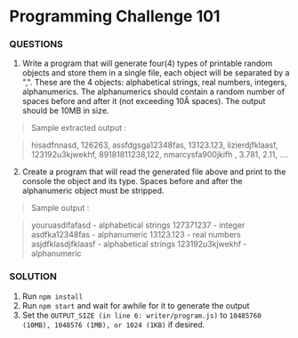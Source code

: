 Programming Challenge 101
=========================

### QUESTIONS
1. Write a program that will generate four(4) types of printable random
objects and store them in a single file, each object will be separated by
a ",".  These are the 4 objects: alphabetical strings, real numbers,
integers, alphanumerics. The alphanumerics should contain a random
number of spaces before and after it (not exceeding 10Â spaces).
The output should be 10MB in size.

> Sample extracted output :

> hisadfnnasd, 126263, assfdgsga12348fas, 13123.123,
> lizierdjfklaasf, 123192u3kjwekhf, 89181811238,122,
> nmarcysfa900jkifh  , 3.781, 2.11, ....


2. Create a program that will read the generated file above and print to
the console the object and its type. Spaces before and after the
alphanumeric object must be stripped.

> Sample output :

> youruasdifafasd - alphabetical strings
> 127371237 - integer
> asdfka12348fas - alphanumeric
> 13123.123 - real numbers
> asjdfklasdjfklaasf - alphabetical strings
> 123192u3kjwekhf - alphanumeric


### SOLUTION
1. Run ```npm install```
2. Run ```npm start``` and wait for awhile for it to generate the output
3. Set the ```OUTPUT_SIZE (in line 6: writer/program.js)``` to ```10485760 (10MB), 1048576 (1MB), or 1024 (1KB)``` if desired.
